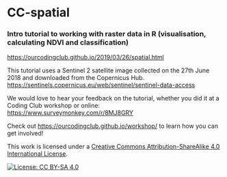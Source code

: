 # CC-spatial

### Intro tutorial to working with raster data in R (visualisation, calculating NDVI and classification)
https://ourcodingclub.github.io/2019/03/26/spatial.html

This tutorial uses a Sentinel 2 satellite image collected on the 27th June 2018 and downloaded from the Copernicus Hub. 
https://sentinels.copernicus.eu/web/sentinel/sentinel-data-access

We would love to hear your feedback on the tutorial, whether you did it at a Coding Club workshop or online: 
https://www.surveymonkey.com/r/8MJ8GRY

Check out https://ourcodingclub.github.io/workshop/ to learn how you can get involved!

This work is licensed under a [Creative Commons Attribution-ShareAlike 4.0 International License](https://creativecommons.org/licenses/by-sa/4.0/).

[![License: CC BY-SA 4.0](https://licensebuttons.net/l/by-sa/4.0/80x15.png)](https://creativecommons.org/licenses/by-sa/4.0/)

